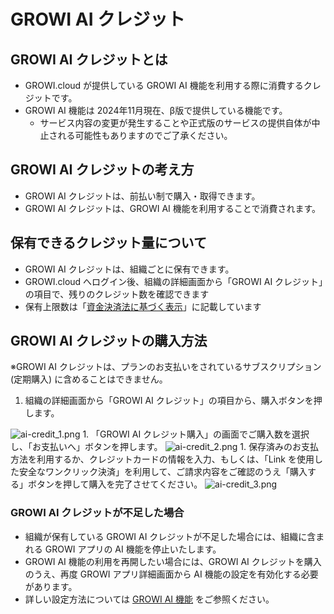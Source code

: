# GROWI AI クレジット

## GROWI AI クレジットとは

- GROWI.cloud が提供している GROWI AI 機能を利用する際に消費するクレジットです。
- GROWI AI 機能は 2024年11月現在、β版で提供している機能です。
  - サービス内容の変更が発生することや正式版のサービスの提供自体が中止される可能性もありますのでご了承ください。

## GROWI AI クレジットの考え方

- GROWI AI クレジットは、前払い制で購入・取得できます。
- GROWI AI クレジットは、GROWI AI 機能を利用することで消費されます。

## 保有できるクレジット量について

- GROWI AI クレジットは、組織ごとに保有できます。  
- GROWI.cloud へログイン後、組織の詳細画面から「GROWI AI クレジット」の項目で、残りのクレジット数を確認できます  
- 保有上限数は「[資金決済法に基づく表示](https://growi.cloud/v2/fund-settlement/jpn)」に記載しています  

<!--  -->
## GROWI AI クレジットの購入方法

<span class="text-warning">※GROWI AI クレジットは、プランのお支払いをされているサブスクリプション(定期購入) に含めることはできません。</span>

1. 組織の詳細画面から「GROWI AI クレジット」の項目から、購入ボタンを押します。  
  <img :src="$withBase('/assets/images/ja/ai-credit_1.png')" alt="ai-credit_1.png">
1. 「GROWI AI クレジット購入」の画面でご購入数を選択し、「お支払いへ」ボタンを押します。  
  <img :src="$withBase('/assets/images/ja/ai-credit_2.png')" alt="ai-credit_2.png">
1. 保存済みのお支払方法を利用するか、クレジットカードの情報を入力、もしくは、「Link を使用した安全なワンクリック決済」を利用して、ご請求内容をご確認のうえ「購入する」ボタンを押して購入を完了させてください。  
  <img :src="$withBase('/assets/images/ja/ai-credit_3.png')" alt="ai-credit_3.png">

### GROWI AI クレジットが不足した場合

- 組織が保有している GROWI AI クレジットが不足した場合には、組織に含まれる GROWI アプリの AI 機能を停止いたします。
- GROWI AI 機能の利用を再開したい場合には、GROWI AI クレジットを購入のうえ、再度 GROWI アプリ詳細画面から AI 機能の設定を有効化する必要があります。
- 詳しい設定方法については [GROWI AI 機能](./ai-chat) をご参照ください。
